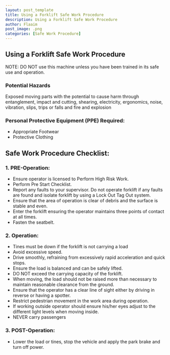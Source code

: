 ```yaml
---
layout: post_template
title: Using a Forklift Safe Work Procedure
description: Using a Forklift Safe Work Procedure
author: Flaaim
post_image: .png
categories: [Safe Work Procedure]
---
```

## Using a Forklift Safe Work Procedure

NOTE: DO NOT use this machine unless you have been trained in its safe use and operation. 

### Potential Hazards

Exposed moving parts with the potential to cause harm through entanglement, impact and cutting, shearing, electricity, ergonomics, noise, vibration, slips, trips or falls and fire and explosion

### Personal Protective Equipment (PPE) Required:
- Appropriate Footwear
- Protective Clothing

## Safe Work Procedure Checklist:
### 1. PRE-Operation:
- Ensure operator is licensed to Perform High Risk Work.
- Perform Pre Start Checklist.
- Report any faults to your supervisor.  Do not operate forklift if any faults are found and isolate forklift by using a Lock Out Tag Out system.
- Ensure that the area of operation is clear of debris and the surface is stable and even.
- Enter the forklift ensuring the operator maintains three points of contact at all times.
- Fasten the seatbelt.
### 2. Operation:
- Tines must be down if the forklift is not carrying a load
- Avoid excessive speed.
- Drive smoothly, refraining from excessively rapid acceleration and quick stops.
- Ensure the load is balanced and can be safely lifted.
- DO NOT exceed the carrying capacity of the forklift. 
- When moving, the load should not be raised more than necessary to maintain reasonable clearance from the ground.
- Ensure that the operator has a clear line of sight either by driving in reverse or having a spotter.
- Restrict pedestrian movement in the work area during operation.
- If working outside operator should ensure his/her eyes adjust to the different light levels when moving inside.
- NEVER carry passengers
### 3. POST-Operation:
- Lower the load or tines, stop the vehicle and apply the park brake and turn off power.
